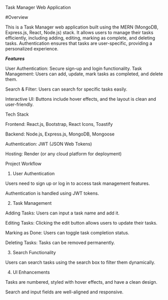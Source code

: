 Task Manager Web Application

#Overview

This is a Task Manager web application built using the MERN (MongoDB, Express.js, React, Node.js) stack. It allows users to manage their tasks efficiently, including adding, editing, marking as complete, and deleting tasks. Authentication ensures that tasks are user-specific, providing a personalized experience.

***Features***

User Authentication: Secure sign-up and login functionality.
Task Management: Users can add, update, mark tasks as completed, and delete them.

Search & Filter: Users can search for specific tasks easily.

Interactive UI: Buttons include hover effects, and the layout is clean and user-friendly.

Tech Stack

Frontend: React.js, Bootstrap, React Icons, Toastify

Backend: Node.js, Express.js, MongoDB, Mongoose

Authentication: JWT (JSON Web Tokens)

Hosting: Render (or any cloud platform for deployment)

Project Workflow

1. User Authentication

Users need to sign up or log in to access task management features.

Authentication is handled using JWT tokens.

2. Task Management

Adding Tasks: Users can input a task name and add it.

Editing Tasks: Clicking the edit button allows users to update their tasks.

Marking as Done: Users can toggle task completion status.

Deleting Tasks: Tasks can be removed permanently.

3. Search Functionality

Users can search tasks using the search box to filter them dynamically.

4. UI Enhancements

Tasks are numbered, styled with hover effects, and have a clean design.

Search and input fields are well-aligned and responsive.
